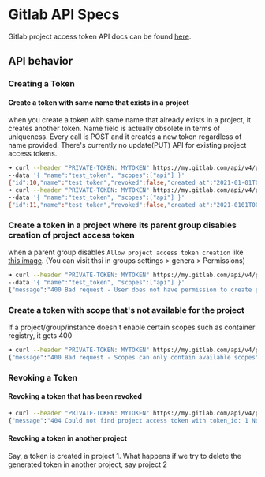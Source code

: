 # Gitlab API Specs

Gitlab project access token API docs can be found [here][pat doc].

## API behavior

### Creating a Token

#### Create a token with same name that exists in a project

when you create a token with same name that already exists in a project, it creates another token. Name field is actually obsolete in terms of uniqueness. Every call is POST and it creates a new token regardless of name provided.  There's currently no update(PUT) API for existing project access tokens.

```bash
➜ curl --header "PRIVATE-TOKEN: MYTOKEN" https://my.gitlab.com/api/v4/projects/1/access_tokens/ -XPOST --header "Content-Type:application/json" \
--data '{ "name":"test_token", "scopes":["api"] }'
{"id":10,"name":"test_token","revoked":false,"created_at":"2021-01-01T00:00:0.000Z","scopes":["api"],"user_id":10,"active":true,"expires_at":null,"token":"XXX"}
➜ curl --header "PRIVATE-TOKEN: MYTOKEN" https://my.gitlab.com/api/v4/projects/1/access_tokens/ -XPOST --header "Content-Type:application/json" \
--data '{ "name":"test_token", "scopes":["api"] }'
{"id":11,"name":"test_token","revoked":false,"created_at":"2021-0101T00:00:1.000Z","scopes":["api"],"user_id":11,"active":true,"expires_at":null,"token":"YYY"} 
```

### Create a token in a project where its parent group disables creation of project access token

when a parent group disables `Allow project access token creation` like [this image](./disabled-pat-setting-in-group.md). (You can visit thsi in groups settings > genera > Permissions)

```bash
➜ curl --header "PRIVATE-TOKEN: MYTOKEN" https://my.gitlab.com/api/v4/projects/1/access_tokens/ -XPOST --header "Content-Type:application/json" \
--data '{ "name":"test_token", "scopes":["api"] }'
{"message":"400 Bad request - User does not have permission to create project access token"}
```

### Create a token with scope that's not available for the project

If a project/group/instance doesn't enable certain scopes such as container registry, it gets 400

```bash
➜ curl --header "PRIVATE-TOKEN: MYTOKEN" https://my.gitlab.com/api/v4/projects/1/access_tokens/ -XPOST --header "Content-Type:application/json" --data '{ "name":"test_token_developer", "scopes":["api", "read_repository","read_registry"], "access_level": 40 }'
{"message":"400 Bad request - Scopes can only contain available scopes"}%   
```

### Revoking a Token

#### Revoking a token that has been revoked

```bash
➜ curl --header "PRIVATE-TOKEN: MYTOKEN" https://my.gitlab.com/api/v4/projects/1/access_tokens/1 -XDELETE
{"message":"404 Could not find project access token with token_id: 1 Not Found"}
```

#### Revoking a token in another project

Say, a token is created in project 1. What happens if we try to delete the generated token in another project, say project 2

[pat doc]: https://docs.gitlab.com/ee/api/resource_access_tokens.html
